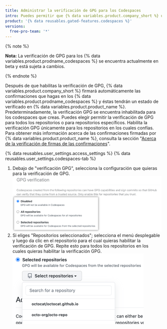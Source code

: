 ```yaml
---
title: Administrar la verificación de GPG para los Codespaces
intro: Puedes permitir que {% data variables.product.company_short %} utilice automáticamente GPG para firmar las confirmaciones que haces en tus codespaces para que otras personas puedan tener la confianza de que los cambios vienen de una fuente confiable.
product: '{% data reusables.gated-features.codespaces %}'
versions:
  free-pro-team: '*'
---
```


{% note %}

**Nota:** La verificación de GPG para los {% data variables.product.prodname_codespaces %} se encuentra actualmente en beta y está sujeta a cambios.

{% endnote %}

Después de que habilitas la verificación de GPG, {% data variables.product.company_short %} firmará automáticamente las confirmaciones que hagas en los {% data variables.product.prodname_codespaces %} y éstas tendrán un estado de verificado en {% data variables.product.product_name %}. Predeterminadamente, la verificación GPG se encuentra inhabilitada para los codespaces que creas. Puedes elegir permitir la verificación de GPG para todos los repositorios o para repositorios específicos. Habilita la verificación GPG únicamente para los repositorios en los cuales confías. Para obtener más información acerca de las confirmaciones firmadas por {% data variables.product.product_name %}, consulta la sección "[Acerca de la verificación de firmas de las confirmaciones](/github/authenticating-to-github/about-commit-signature-verification)".

{% data reusables.user_settings.access_settings %}
{% data reusables.user_settings.codespaces-tab %}
1. Debajo de "verificación GPG", selecciona la configuración que quieras para la verificación de GPG. ![Botones radiales para administrar la verificación GPG](/assets/images/help/settings/codespaces-gpg-verification-radio-buttons.png)
1. Si eliges "Repositorios seleccionados"; selecciona el menú desplegable y luego da clic en el repositorio para el cual quieras habilitar la verificación de GPG. Repite esto para todos los repositorios en los cuales quieras habilitar la verificación GPG. ![Menú desplegable de "Repositorios seleccionados"](/assets/images/help/settings/codespaces-gpg-verification-repository-drop-down.png) 
